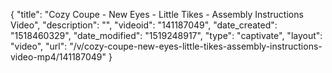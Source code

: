 {
    "title": "Cozy Coupe - New Eyes - Little Tikes - Assembly Instructions Video",
    "description": "",
    "videoid": "141187049",
    "date_created": "1518460329",
    "date_modified": "1519248917",
    "type": "captivate",
    "layout": "video",
    "url": "\/v\/cozy-coupe-new-eyes-little-tikes-assembly-instructions-video-mp4\/141187049"
}